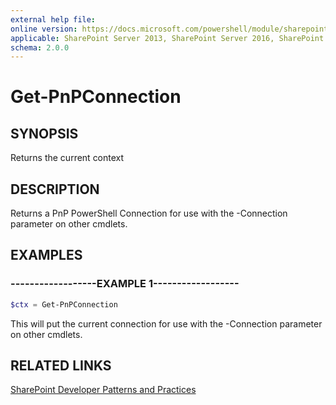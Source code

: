 ```yaml
---
external help file:
online version: https://docs.microsoft.com/powershell/module/sharepoint-pnp/get-pnpconnection
applicable: SharePoint Server 2013, SharePoint Server 2016, SharePoint Server 2019, SharePoint Online
schema: 2.0.0
---
```


# Get-PnPConnection

## SYNOPSIS
Returns the current context

## DESCRIPTION
Returns a PnP PowerShell Connection for use with the -Connection parameter on other cmdlets.

## EXAMPLES

### ------------------EXAMPLE 1------------------
```powershell
$ctx = Get-PnPConnection
```

This will put the current connection for use with the -Connection parameter on other cmdlets.

## RELATED LINKS

[SharePoint Developer Patterns and Practices](https://aka.ms/sppnp)